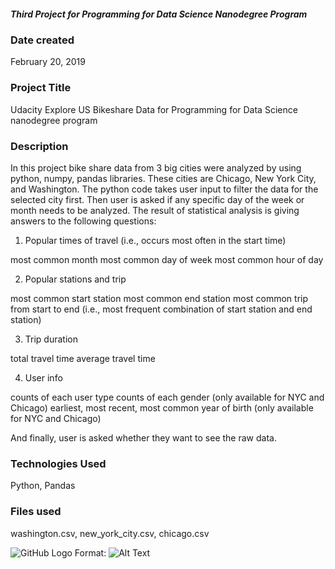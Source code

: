 ##### Third Project for Programming for Data Science Nanodegree Program 

### Date created
February 20, 2019

### Project Title
Udacity Explore US Bikeshare Data for Programming for Data Science nanodegree program

### Description
In this project bike share data from 3 big cities were analyzed by using python, numpy, pandas libraries. These cities are Chicago, New York City, and Washington. 
The python code takes user input to filter the data for the selected city first. Then user is asked if any specific day of the week or month needs to be analyzed. The result of statistical analysis is giving answers to the following questions:

1. Popular times of travel (i.e., occurs most often in the start time)

most common month
most common day of week
most common hour of day

2. Popular stations and trip

most common start station
most common end station
most common trip from start to end (i.e., most frequent combination of start station and end station)

3. Trip duration

total travel time
average travel time

4. User info

counts of each user type
counts of each gender (only available for NYC and Chicago)
earliest, most recent, most common year of birth (only available for NYC and Chicago)

And finally, user is asked whether they want to see the raw data. 

### Technologies Used
Python, Pandas

### Files used
washington.csv,
new_york_city.csv,
chicago.csv

![GitHub Logo](/images/logo.png)
Format: ![Alt Text](url)
